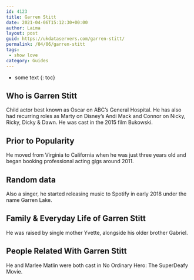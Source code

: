```yaml
---
id: 4123
title: Garren Stitt
date: 2021-04-06T15:12:30+00:00
author: Laima
layout: post
guid: https://ukdataservers.com/garren-stitt/
permalink: /04/06/garren-stitt
tags:
 - show love
category: Guides
---
```


* some text
{: toc}


## Who is Garren Stitt
                  
                  
                  
Child actor best known as Oscar on ABC&#8217;s General Hospital. He has also had recurring roles as Marty on Disney&#8217;s Andi Mack and Connor on Nicky, Ricky, Dicky & Dawn. He was cast in the 2015 film Bukowski. 
                  
              
            
              
            
                
                
                
## Prior to Popularity
                  
                  
                  
He moved from Virginia to California when he was just three years old and began booking professional acting gigs around 2011. 
                  
              
            
              
            
                
                
                
## Random data
                  
                  
                  
Also a singer, he started releasing music to Spotify in early 2018 under the name Garren Lake.
                  
              
            
              
            
                
                
                
## Family & Everyday Life of Garren Stitt
                  
                  
                  
He was raised by single mother Yvette, alongside his older brother Gabriel.
                  
              
            
              
            
                
                
                
## People Related With Garren Stitt
                  
                  
                  
He and Marlee Matlin were both cast in No Ordinary Hero: The SuperDeafy Movie. 
                  
              
            
              
            
                
              
            
              
              
            
            
              
            
          
          
          
